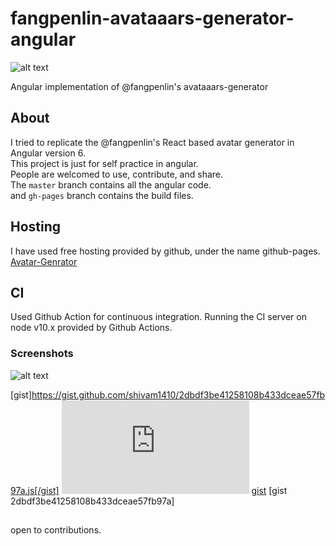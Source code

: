 # fangpenlin-avataaars-generator-angular

![alt text](https://raw.githubusercontent.com/shivam1410/fangpenlin-avataaars-generator-angular/master/src/assets/meta.png)

Angular implementation of @fangpenlin's avataaars-generator

## About

I tried to replicate the @fangpenlin's React based avatar generator in Angular version 6.<br>
This project is just for self practice in angular.<br>
People are welcomed to use, contribute, and share.<br>
The `master` branch contains all the angular code.<br>
and `gh-pages` branch contains the build files. 
## Hosting

I have used free hosting provided by github, under the name github-pages.<br>
[Avatar-Genrator](https://shivam1410.github.io/fangpenlin-avataaars-generator-angular/ "Create cool avatar")

## CI

Used Github Action for continuous integration. Running the CI server on node v10.x provided by Github Actions.
### Screenshots

![alt text](https://raw.githubusercontent.com/shivam1410/fangpenlin-avataaars-generator-angular/master/src/assets/Screenshot_CI.jpg)

[gist]https://gist.github.com/shivam1410/2dbdf3be41258108b433dceae57fb97a.js[/gist]
![gist](https://gist.github.com/shivam1410/2dbdf3be41258108b433dceae57fb97a.js)
[gist](https://gist.github.com/shivam1410/2dbdf3be41258108b433dceae57fb97a.js)
[gist 2dbdf3be41258108b433dceae57fb97a]
##

open to contributions.

